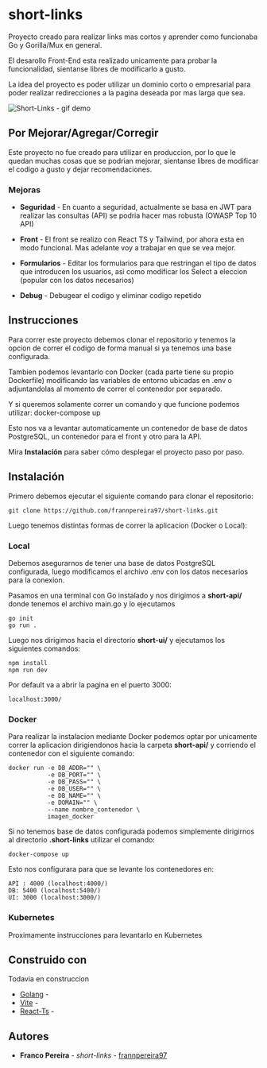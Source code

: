 # short-links
Proyecto creado para realizar links mas cortos y aprender como funcionaba Go y Gorilla/Mux en general.

El desarollo Front-End esta realizado unicamente para probar la funcionalidad, sientanse libres de modificarlo a gusto.

La idea del proyecto es poder utilizar un dominio corto o empresarial para poder realizar redirecciones a la pagina deseada por mas larga que sea.

![Short-Links - gif demo](demo/demo.gif)

## Por Mejorar/Agregar/Corregir
Este proyecto no fue creado para utilizar en produccion, por lo que le quedan muchas cosas que se podrian mejorar, sientanse libres de modificar el codigo a gusto y dejar recomendaciones.

### Mejoras
* **Seguridad** - En cuanto a seguridad, actualmente se basa en JWT para realizar las consultas (API) se podria hacer mas robusta (OWASP Top 10 API)

* **Front** - El front se realizo con React TS y Tailwind, por ahora esta en modo funcional. Mas adelante voy a trabajar en que se vea mejor.

* **Formularios** - Editar los formularios para que restringan el tipo de datos que introducen los usuarios, asi como modificar los Select a eleccion (popular con los datos necesarios)

* **Debug** - Debugear el codigo y eliminar codigo repetido

## Instrucciones

Para correr este proyecto debemos clonar el repositorio y tenemos la opcion de correr el codigo de forma manual si ya tenemos una base configurada.

Tambien podemos levantarlo con Docker (cada parte tiene su propio Dockerfile) modificando las variables de entorno ubicadas en .env o adjuntandolas al momento de correr el contenedor por separado.

Y si queremos solamente correr un comando y que funcione podemos utilizar: docker-compose up

Esto nos va a levantar automaticamente un contenedor de base de datos PostgreSQL, un contenedor para el front y otro para la API. 

Mira **Instalación** para saber cómo desplegar el proyecto paso por paso.


## Instalación

Primero debemos ejecutar el siguiente comando para clonar el repositorio:

```
git clone https://github.com/frannpereira97/short-links.git
```

Luego tenemos distintas formas de correr la aplicacion (Docker o Local):

### Local

Debemos asegurarnos de tener una base de datos PostgreSQL configurada, luego modificamos el archivo .env con los datos necesarios para la conexion.

Pasamos en una terminal con Go instalado y nos dirigimos a **short-api/** donde tenemos el archivo main.go y lo ejecutamos

```
go init
go run .
```
Luego nos dirigimos hacia el directorio **short-ui/** y ejecutamos los siguientes comandos:

```
npm install
npm run dev
```

Por default va a abrir la pagina en el puerto 3000:
```
localhost:3000/
```

### Docker

Para realizar la instalacion mediante Docker podemos optar por unicamente correr la aplicacion dirigiendonos hacia la carpeta **short-api/** y corriendo el contenedor con el siguiente comando:
```
docker run -e DB_ADDR="" \
           -e DB_PORT="" \
           -e DB_PASS="" \
           -e DB_USER="" \
           -e DB_NAME="" \
           -e DOMAIN="" \
           --name nombre_contenedor \
           imagen_docker
```

Si no tenemos base de datos configurada podemos simplemente dirigirnos al directorio **.short-links** utilizar el comando:
```
docker-compose up
```
Esto nos configurara para que se levante los contenedores en:
```
API : 4000 (localhost:4000/)
DB: 5400 (localhost:5400/)
UI: 3000 (localhost:3000/)
```

### Kubernetes
Proximamente instrucciones para levantarlo en Kubernetes

## Construido con

Todavia en construccion

* [Golang](https://go.dev/doc/) - 
* [Vite](https://vitejs.dev/guide/) -
* [React-Ts](https://devdocs.io/javascript/) - 

## Autores

* **Franco Pereira** - *short-links* - [frannpereira97](https://github.com/frannpereira97)